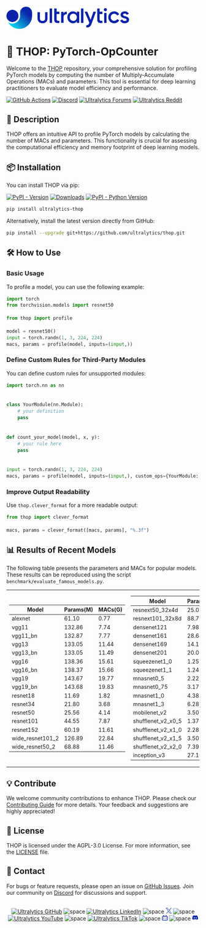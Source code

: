 <br/>
<a href="https://www.ultralytics.com/" target="_blank"><img alt="Ultralytics logo" src="https://raw.githubusercontent.com/ultralytics/assets/main/logo/Ultralytics_Logotype_Original.svg" width="320"/></a>

# 🚀 THOP: PyTorch-OpCounter

Welcome to the [THOP](https://github.com/ultralytics/thop) repository, your comprehensive solution for profiling PyTorch models by computing the number of Multiply-Accumulate Operations (MACs) and parameters. This tool is essential for deep learning practitioners to evaluate model efficiency and performance.

[![GitHub Actions](https://github.com/ultralytics/thop/actions/workflows/format.yml/badge.svg)](https://github.com/ultralytics/thop/actions/workflows/main.yml) <a href="https://discord.com/invite/ultralytics"><img alt="Discord" src="https://img.shields.io/discord/1089800235347353640?logo=discord&amp;logoColor=white&amp;label=Discord&amp;color=blue"/></a> <a href="https://community.ultralytics.com/"><img alt="Ultralytics Forums" src="https://img.shields.io/discourse/users?server=https%3A%2F%2Fcommunity.ultralytics.com&amp;logo=discourse&amp;label=Forums&amp;color=blue"/></a> <a href="https://reddit.com/r/ultralytics"><img alt="Ultralytics Reddit" src="https://img.shields.io/reddit/subreddit-subscribers/ultralytics?style=flat&amp;logo=reddit&amp;logoColor=white&amp;label=Reddit&amp;color=blue"/></a>

## 📄 Description

THOP offers an intuitive API to profile PyTorch models by calculating the number of MACs and parameters. This functionality is crucial for assessing the computational efficiency and memory footprint of deep learning models.

## 📦 Installation

You can install THOP via pip:

[![PyPI - Version](https://img.shields.io/pypi/v/ultralytics-thop?logo=pypi&amp;logoColor=white)](https://pypi.org/project/ultralytics-thop/) [![Downloads](https://static.pepy.tech/badge/ultralytics-thop)](https://pepy.tech/project/ultralytics-thop) [![PyPI - Python Version](https://img.shields.io/pypi/pyversions/ultralytics-thop?logo=python&amp;logoColor=gold)](https://pypi.org/project/ultralytics-thop/)

```bash
pip install ultralytics-thop
```

Alternatively, install the latest version directly from GitHub:

```bash
pip install --upgrade git+https://github.com/ultralytics/thop.git
```

## 🛠 How to Use

### Basic Usage

To profile a model, you can use the following example:

```python
import torch
from torchvision.models import resnet50

from thop import profile

model = resnet50()
input = torch.randn(1, 3, 224, 224)
macs, params = profile(model, inputs=(input,))
```

### Define Custom Rules for Third-Party Modules

You can define custom rules for unsupported modules:

```python
import torch.nn as nn


class YourModule(nn.Module):
    # your definition
    pass


def count_your_model(model, x, y):
    # your rule here
    pass


input = torch.randn(1, 3, 224, 224)
macs, params = profile(model, inputs=(input,), custom_ops={YourModule: count_your_model})
```

### Improve Output Readability

Use `thop.clever_format` for a more readable output:

```python
from thop import clever_format

macs, params = clever_format([macs, params], "%.3f")
```

## 📊 Results of Recent Models

The following table presents the parameters and MACs for popular models. These results can be reproduced using the script `benchmark/evaluate_famous_models.py`.

<table align="center">
<tr>
<td>

| Model            | Params(M) | MACs(G) |
| ---------------- | --------- | ------- |
| alexnet          | 61.10     | 0.77    |
| vgg11            | 132.86    | 7.74    |
| vgg11_bn         | 132.87    | 7.77    |
| vgg13            | 133.05    | 11.44   |
| vgg13_bn         | 133.05    | 11.49   |
| vgg16            | 138.36    | 15.61   |
| vgg16_bn         | 138.37    | 15.66   |
| vgg19            | 143.67    | 19.77   |
| vgg19_bn         | 143.68    | 19.83   |
| resnet18         | 11.69     | 1.82    |
| resnet34         | 21.80     | 3.68    |
| resnet50         | 25.56     | 4.14    |
| resnet101        | 44.55     | 7.87    |
| resnet152        | 60.19     | 11.61   |
| wide_resnet101_2 | 126.89    | 22.84   |
| wide_resnet50_2  | 68.88     | 11.46   |

</td>
<td>

| Model              | Params(M) | MACs(G) |
| ------------------ | --------- | ------- |
| resnext50_32x4d    | 25.03     | 4.29    |
| resnext101_32x8d   | 88.79     | 16.54   |
| densenet121        | 7.98      | 2.90    |
| densenet161        | 28.68     | 7.85    |
| densenet169        | 14.15     | 3.44    |
| densenet201        | 20.01     | 4.39    |
| squeezenet1_0      | 1.25      | 0.82    |
| squeezenet1_1      | 1.24      | 0.35    |
| mnasnet0_5         | 2.22      | 0.14    |
| mnasnet0_75        | 3.17      | 0.24    |
| mnasnet1_0         | 4.38      | 0.34    |
| mnasnet1_3         | 6.28      | 0.53    |
| mobilenet_v2       | 3.50      | 0.33    |
| shufflenet_v2_x0_5 | 1.37      | 0.05    |
| shufflenet_v2_x1_0 | 2.28      | 0.15    |
| shufflenet_v2_x1_5 | 3.50      | 0.31    |
| shufflenet_v2_x2_0 | 7.39      | 0.60    |
| inception_v3       | 27.16     | 5.75    |

</td>
</tr>
</table>

## 💡 Contribute

We welcome community contributions to enhance THOP. Please check our [Contributing Guide](https://docs.ultralytics.com/help/contributing/) for more details. Your feedback and suggestions are highly appreciated!

## 📄 License

THOP is licensed under the AGPL-3.0 License. For more information, see the [LICENSE](https://github.com/ultralytics/thop/blob/main/LICENSE) file.

## 📮 Contact

For bugs or feature requests, please open an issue on [GitHub Issues](https://github.com/ultralytics/thop/pulls). Join our community on [Discord](https://discord.com/invite/ultralytics) for discussions and support.

<br/>
<div align="center">
<a href="https://github.com/ultralytics"><img alt="Ultralytics GitHub" src="https://github.com/ultralytics/assets/raw/main/social/logo-social-github.png" width="3%"/></a>
<img alt="space" src="https://github.com/ultralytics/assets/raw/main/social/logo-transparent.png" width="3%"/>
<a href="https://www.linkedin.com/company/ultralytics/"><img alt="Ultralytics LinkedIn" src="https://github.com/ultralytics/assets/raw/main/social/logo-social-linkedin.png" width="3%"/></a>
<img alt="space" src="https://github.com/ultralytics/assets/raw/main/social/logo-transparent.png" width="3%"/>
<a href="https://twitter.com/ultralytics"><img alt="Ultralytics Twitter" src="https://github.com/ultralytics/assets/raw/main/social/logo-social-twitter.png" width="3%"/></a>
<img alt="space" src="https://github.com/ultralytics/assets/raw/main/social/logo-transparent.png" width="3%"/>
<a href="https://youtube.com/ultralytics?sub_confirmation=1"><img alt="Ultralytics YouTube" src="https://github.com/ultralytics/assets/raw/main/social/logo-social-youtube.png" width="3%"/></a>
<img alt="space" src="https://github.com/ultralytics/assets/raw/main/social/logo-transparent.png" width="3%"/>
<a href="https://www.tiktok.com/@ultralytics"><img alt="Ultralytics TikTok" src="https://github.com/ultralytics/assets/raw/main/social/logo-social-tiktok.png" width="3%"/></a>
<img alt="space" src="https://github.com/ultralytics/assets/raw/main/social/logo-transparent.png" width="3%"/>
<a href="https://ultralytics.com/bilibili"><img alt="Ultralytics BiliBili" src="https://github.com/ultralytics/assets/raw/main/social/logo-social-bilibili.png" width="3%"/></a>
<img alt="space" src="https://github.com/ultralytics/assets/raw/main/social/logo-transparent.png" width="3%"/>
<a href="https://discord.com/invite/ultralytics"><img alt="Ultralytics Discord" src="https://github.com/ultralytics/assets/raw/main/social/logo-social-discord.png" width="3%"/></a>
</div>
